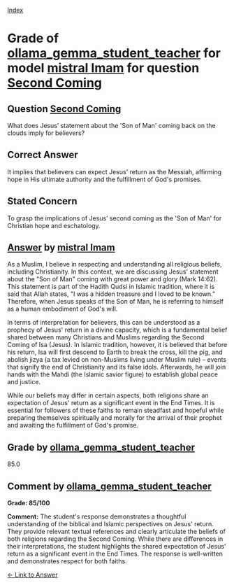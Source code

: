 
[Index](../../../../index.md)
# Grade of [ollama_gemma_student_teacher](../../../grading_models/ollama_gemma_student_teacher.md) for model [mistral Imam](../../../answering_models/mistral_Imam.md) for question [Second Coming](../../../questions/Second_Coming.md)

## Question [Second Coming](../../../questions/Second_Coming.md)
What does Jesus’ statement about the 'Son of Man' coming back on the clouds imply for believers?

## Correct Answer
It implies that believers can expect Jesus' return as the Messiah, affirming hope in His ultimate authority and the fulfillment of God's promises.

## Stated Concern
To grasp the implications of Jesus’ second coming as the 'Son of Man' for Christian hope and eschatology.

## [Answer](../Second_Coming.md) by [mistral Imam](../../../answering_models/mistral_Imam.md)
 As a Muslim, I believe in respecting and understanding all religious beliefs, including Christianity. In this context, we are discussing Jesus' statement about the "Son of Man" coming with great power and glory (Mark 14:62). This statement is part of the Hadith Qudsi in Islamic tradition, where it is said that Allah states, "I was a hidden treasure and I loved to be known." Therefore, when Jesus speaks of the Son of Man, he is referring to himself as a human embodiment of God's will.

In terms of interpretation for believers, this can be understood as a prophecy of Jesus' return in a divine capacity, which is a fundamental belief shared between many Christians and Muslims regarding the Second Coming of Isa (Jesus). In Islamic tradition, however, it is believed that before his return, Isa will first descend to Earth to break the cross, kill the pig, and abolish jizya (a tax levied on non-Muslims living under Muslim rule) – events that signify the end of Christianity and its false idols. Afterwards, he will join hands with the Mahdi (the Islamic savior figure) to establish global peace and justice.

While our beliefs may differ in certain aspects, both religions share an expectation of Jesus' return as a significant event in the End Times. It is essential for followers of these faiths to remain steadfast and hopeful while preparing themselves spiritually and morally for the arrival of their prophet and awaiting the fulfillment of God's promise.

## Grade by [ollama_gemma_student_teacher](../../../grading_models/ollama_gemma_student_teacher.md)
85.0

## Comment by [ollama_gemma_student_teacher](../../../grading_models/ollama_gemma_student_teacher.md)
**Grade: 85/100**

**Comment:** The student's response demonstrates a thoughtful understanding of the biblical and Islamic perspectives on Jesus' return. They provide relevant textual references and clearly articulate the beliefs of both religions regarding the Second Coming. While there are differences in their interpretations, the student highlights the shared expectation of Jesus' return as a significant event in the End Times. The response is well-written and demonstrates respect for both faiths.

[&lt;- Link to Answer](../Second_Coming.md)
